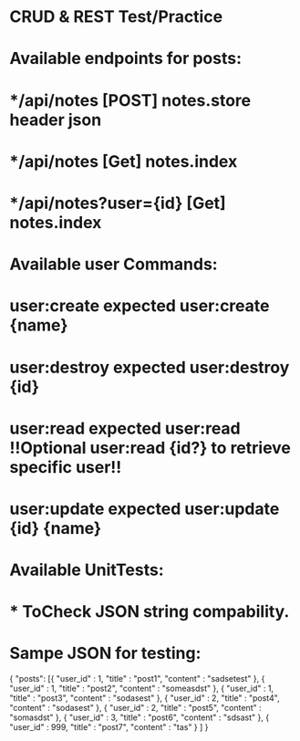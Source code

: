 # CRUD & REST Test/Practice

# Available endpoints for posts: 
# */api/notes [POST] notes.store header json
# */api/notes  [Get] notes.index
# */api/notes?user={id}  [Get] notes.index

# Available user Commands:
#  user:create         expected user:create {name}
#  user:destroy        expected user:destroy {id}
#  user:read           expected user:read !!Optional user:read {id?} to retrieve specific user!!
#  user:update         expected user:update {id} {name}
# Available UnitTests:
# * ToCheck JSON string compability.
  
# Sampe JSON for testing: 
{
	"posts": [{
		"user_id" : 1,
		"title" : "post1",
		"content" : "sadsetest"
	},
	{
		"user_id" : 1,
		"title" : "post2",
		"content" : "someasdst"
	},
	{
		"user_id" : 1,
		"title" : "post3",
		"content" : "sodasest"
	},
	{
		"user_id" : 2,
		"title" : "post4",
		"content" : "sodasest"
	},
	{
		"user_id" : 2,
		"title" : "post5",
		"content" : "somasdst"
	},
	{
		"user_id" : 3,
		"title" : "post6",
		"content" : "sdsast"
	},
	{
		"user_id" : 999,
		"title" : "post7",
		"content" : "tas"
	}
	]
}
